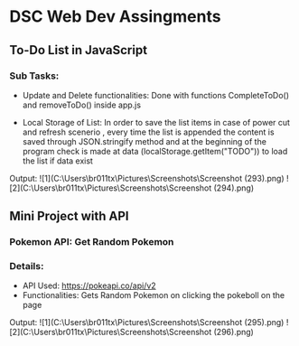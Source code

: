 # DSC Web Dev Assingments

## To-Do List in JavaScript
### Sub Tasks:
* Update and Delete functionalities:
Done with functions CompleteToDo() and removeToDo() inside app.js

* Local Storage of List:
In order to save the list items in case of power cut and refresh scenerio , every time the list is appended the content is saved through JSON.stringify method and at the beginning of the program check is made at data (localStorage.getItem("TODO")) to load the list if data exist

Output:
![1](C:\Users\br011tx\Pictures\Screenshots\Screenshot (293).png)
![2](C:\Users\br011tx\Pictures\Screenshots\Screenshot (294).png)

## Mini Project with API
### Pokemon API: Get Random Pokemon

### Details:
* API Used: https://pokeapi.co/api/v2
* Functionalities: Gets Random Pokemon on clicking the pokeboll on the page


Output:
![1](C:\Users\br011tx\Pictures\Screenshots\Screenshot (295).png)
![2](C:\Users\br011tx\Pictures\Screenshots\Screenshot (296).png)
